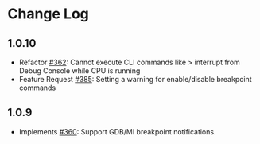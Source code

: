 # Change Log

## 1.0.10

-   Refactor [#362](https://github.com/eclipse-cdt-cloud/cdt-gdb-adapter/issues/362): Cannot execute CLI commands like > interrupt from Debug Console while CPU is running
-   Feature Request [#385](https://github.com/eclipse-cdt-cloud/cdt-gdb-adapter/pull/385): Setting a warning for enable/disable breakpoint commands

## 1.0.9

-   Implements [#360](https://github.com/eclipse-cdt-cloud/cdt-gdb-adapter/issues/360): Support GDB/MI breakpoint notifications.
